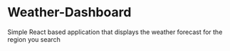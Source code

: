 # Weather-Dashboard
Simple React based application that displays the weather forecast for the region you search
